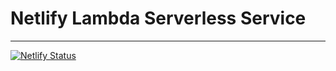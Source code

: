 # Netlify Lambda Serverless Service

---

[![Netlify Status](https://api.netlify.com/api/v1/badges/60de80f4-24f5-4f91-961a-bfdb834d5dd7/deploy-status)](https://app.netlify.com/sites/laughing-lovelace-b05a22/deploys)
